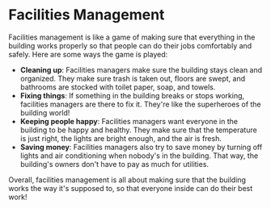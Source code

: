 # Facilities Management

Facilities management is like a game of making sure that everything in the building works properly so that people can do their jobs comfortably and safely. Here are some ways the game is played:

- **Cleaning up**: Facilities managers make sure the building stays clean and organized. They make sure trash is taken out, floors are swept, and bathrooms are stocked with toilet paper, soap, and towels.
- **Fixing things**: If something in the building breaks or stops working, facilities managers are there to fix it. They're like the superheroes of the building world!
- **Keeping people happy**: Facilities managers want everyone in the building to be happy and healthy. They make sure that the temperature is just right, the lights are bright enough, and the air is fresh.
- **Saving money**: Facilities managers also try to save money by turning off lights and air conditioning when nobody's in the building. That way, the building's owners don't have to pay as much for utilities.

Overall, facilities management is all about making sure that the building works the way it's supposed to, so that everyone inside can do their best work!
